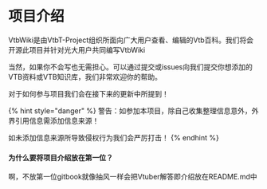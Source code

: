 # 项目介绍

VtbWiki是由VtbT-Project组织所面向广大用户查看、编辑的Vtb百科。我们将会开源此项目并针对光大用户共同编写VtbWiki

当然，如果你不会写也无需担心。可以通过提交或issues向我们提交你想添加的VTB资料或VTB知识库，我们非常欢迎你的帮助。

对于如何参与项目我们会在接下来的更新中所提到！



{% hint style="danger" %}
警告：如参加本项目，除自己收集整理信息意外，外界引用信息需添加信息来源！

如未添加信息来源所导致侵权行为我们会严厉打击！
{% endhint %}



#### 为什么要将项目介绍放在第一位？

啊，不放第一位gitbook就像抽风一样会把Vtuber解答即介绍放在README.md中

